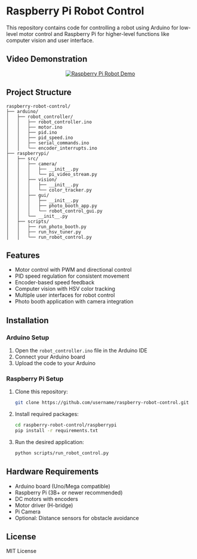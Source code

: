 # Raspberry Pi Robot Control

This repository contains code for controlling a robot using Arduino for low-level motor control and Raspberry Pi for higher-level functions like computer vision and user interface.

## Video Demonstration

<div align="center">
  <a href="https://www.youtube.com/watch?v=VFjSAhqr8Qg&list=PL40MEc9AciPCvp9i2mXNj35zSrlaTzCnk&index=13">
    <img src="http://img.youtube.com/vi/VFjSAhqr8Qg/0.jpg" alt="Raspberry Pi Robot Demo" />
  </a>
</div>

## Project Structure

```
raspberry-robot-control/
├── arduino/
│   ├── robot_controller/
│   │   ├── robot_controller.ino
│   │   ├── motor.ino
│   │   ├── pid.ino
│   │   ├── pid_speed.ino
│   │   ├── serial_commands.ino
│   │   └── encoder_interrupts.ino
├── raspberrypi/
│   ├── src/
│   │   ├── camera/
│   │   │   ├── __init__.py
│   │   │   └── pi_video_stream.py
│   │   ├── vision/
│   │   │   ├── __init__.py
│   │   │   └── color_tracker.py
│   │   ├── gui/
│   │   │   ├── __init__.py
│   │   │   ├── photo_booth_app.py
│   │   │   └── robot_control_gui.py
│   │   └── __init__.py
│   ├── scripts/
│   │   ├── run_photo_booth.py
│   │   ├── run_hsv_tuner.py
│   │   └── run_robot_control.py
```

## Features

- Motor control with PWM and directional control
- PID speed regulation for consistent movement
- Encoder-based speed feedback
- Computer vision with HSV color tracking
- Multiple user interfaces for robot control
- Photo booth application with camera integration

## Installation

### Arduino Setup

1. Open the `robot_controller.ino` file in the Arduino IDE
2. Connect your Arduino board
3. Upload the code to your Arduino

### Raspberry Pi Setup

1. Clone this repository:
   ```bash
   git clone https://github.com/username/raspberry-robot-control.git
   ```
2. Install required packages:
   ```bash
   cd raspberry-robot-control/raspberrypi
   pip install -r requirements.txt
   ```
3. Run the desired application:
   ```bash
   python scripts/run_robot_control.py
   ```

## Hardware Requirements

- Arduino board (Uno/Mega compatible)
- Raspberry Pi (3B+ or newer recommended)
- DC motors with encoders
- Motor driver (H-bridge)
- Pi Camera
- Optional: Distance sensors for obstacle avoidance

## License

MIT License